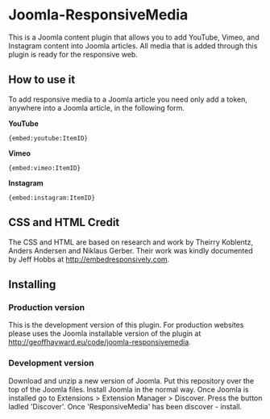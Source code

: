 Joomla-ResponsiveMedia
======================

This is a Joomla content plugin that allows you to add YouTube, Vimeo, and Instagram content into Joomla articles. All media that is added through this plugin is ready for the responsive web.

## How to use it

To add responsive media to a Joomla article you need only add a token, anywhere into a Joomla article, in the following form.

**YouTube**
```
{embed:youtube:ItemID}
```

**Vimeo**
```
{embed:vimeo:ItemID}
```

**Instagram**
```
{embed:instagram:ItemID}
```

## CSS and HTML Credit 
The CSS and HTML are based on research and work by Theirry Koblentz, Anders Andersen and Niklaus Gerber. Their work was kindly documented by Jeff Hobbs at http://embedresponsively.com.

## Installing

### Production version
This is the development version of this plugin. For production websites please uses the Joomla installable version of the plugin at http://geoffhayward.eu/code/joomla-responsivemedia.

### Development version
Download and unzip a new version of Joomla. Put this repository over the top of the Joomla files. Install Joomla in the normal way. Once Joomla is installed go to Extensions > Extension Manager > Discover. Press the button ladled 'Discover'. Once 'ResponsiveMedia' has been discover - install.
